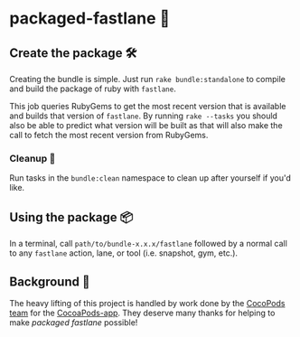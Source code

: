 # packaged-fastlane 🚀
## Create the package 🛠
Creating the bundle is simple. Just run `rake bundle:standalone` to compile and build the package of ruby with `fastlane`. 

This job queries RubyGems to get the most recent version that is available and builds that version of `fastlane`. By running `rake --tasks` you should also be able to predict what version will be built as that will also make the call to fetch the most recent version from RubyGems.

### Cleanup 🚿
Run tasks in the `bundle:clean` namespace to clean up after yourself if you'd like.

## Using the package 📦
In a terminal, call `path/to/bundle-x.x.x/fastlane` followed by a normal call to any `fastlane` action, lane, or tool (i.e. snapshot, gym, etc.).

## Background 🍫
The heavy lifting of this project is handled by work done by the [CocoPods team](https://cocoapods.org/about#team) for the [CocoaPods-app](https://github.com/CocoaPods/CocoaPods-app). They deserve many thanks for helping to make _packaged fastlane_ possible!
